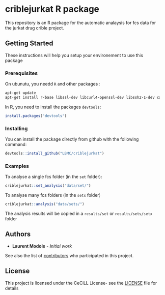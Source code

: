 # criblejurkat R package

This repository is an R package for the automatic analaysis for fcs data for the jurkat drug crible project.

## Getting Started

These instructions will help you setup your environement to use this package
 
### Prerequisites

On ubunutu, you needd `R` and other packages :

```sh
apt-get update
apt-get install r-base libssl-dev libcurl4-openssl-dev libssh2-1-dev ca-certificates libxml2-dev r-cran-nloptr libboost-regex-dev 
```

In R, you need to install the packages `devtools`:

```R
install.packages("devtools")
```

### Installing

You can install the package directly from github with the following command:

```R
devtools::install_github("LBMC/criblejurkat")
```

### Examples

To analyse a single fcs folder (in the `set` folder):

```R
criblejurkat::set_analysis("data/set/")
```

To analyse many fcs folders (in the `sets` folder)
```R
criblejurkat::analysis("data/sets/")
```

The analysis results will be copied in a `results/set` or `results/sets/setx` folder


## Authors

* **Laurent Modolo** - *Initial work*

See also the list of [contributors](https://gitlab.biologie.ens-lyon.fr/pipelines/nextflow/graphs/master) who participated in this project.

## License

This project is licensed under the CeCiLL License- see the [LICENSE](LICENSE) file for details

